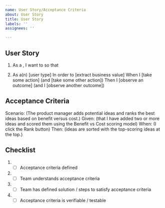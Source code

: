 ```yaml
---
name: User Story/Acceptance Criteria
about: User Story
title: User Story
labels: ''
assignees: ''

---
```


## User Story
1. As a <type of user>, I want to <execute some goal> so that <some reason>

2. As a(n) [user type]
In order to [extract business value]
When I [take some action]
  (and [take some other action])
Then I [observe an outcome]
  (and I [observe another outcome])

## Acceptance Criteria

Scenario: (The product manager adds potential ideas and ranks the best ideas based on benefit versus cost.)
Given: (that I have added two or more ideas and scored them using the Benefit vs Cost scoring model)
When: (I click the Rank button)
Then: (ideas are sorted with the top-scoring ideas at the top.)

## Checklist 
1. - [ ] Acceptance criteria defined 
2. - [ ] Team understands acceptance criteria 
3. - [ ] Team has defined solution / steps to satisfy acceptance criteria 
4. - [ ] Acceptance criteria is verifiable / testable
